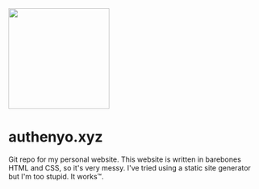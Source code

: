 <img src="iris.png" width="200" height="200"/>

# authenyo.xyz

Git repo for my personal website. This website is written in barebones HTML and CSS, so it's very messy. I've tried using a static site generator but I'm too stupid. It works™.
